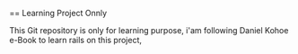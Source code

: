 == Learning Project Onnly

This Git repository is only for learning purpose, 
i'am following Daniel Kohoe e-Book to learn rails on this project,

